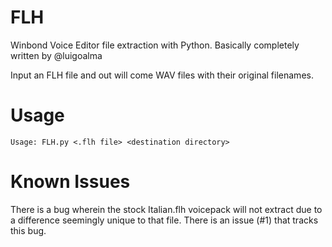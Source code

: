 # FLH
Winbond Voice Editor file extraction with Python. Basically completely written by @luigoalma

Input an FLH file and out will come WAV files with their original filenames.

# Usage
```Usage: FLH.py <.flh file> <destination directory>```

# Known Issues

There is a bug wherein the stock Italian.flh voicepack will not extract due to a difference seemingly unique to that file. There is an issue (#1) that tracks this bug.
